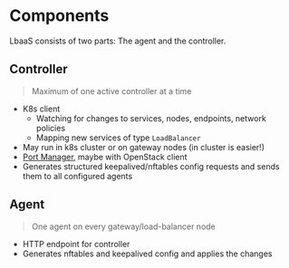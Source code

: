 # Components

LbaaS consists of two parts: The agent and the controller.

## Controller

> Maximum of one active controller at a time

- K8s client
    - Watching for changes to services, nodes, endpoints, network policies
    - Mapping new services of type `LoadBalancer`
- May run in k8s cluster or on gateway nodes (in cluster is easier!)
- [Port Manager](controller/port_manager.md), maybe with OpenStack client
- Generates structured keepalived/nftables config requests and sends them to all configured agents

## Agent

> One agent on every gateway/load-balancer node

- HTTP endpoint for controller
- Generates nftables and keepalived config and applies the changes
